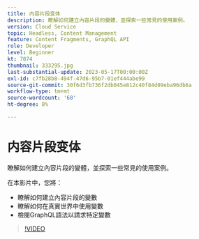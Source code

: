 ```yaml
---
title: 内容片段变体
description: 瞭解如何建立內容片段的變體，並探索一些常見的使用案例。
version: Cloud Service
topic: Headless, Content Management
feature: Content Fragments, GraphQL API
role: Developer
level: Beginner
kt: 7874
thumbnail: 333295.jpg
last-substantial-update: 2023-05-17T00:00:00Z
exl-id: c7fb28b8-494f-47d6-95b7-01ef444abe99
source-git-commit: 30f6d3fb736f2db045e812c40f84d09eba96db6a
workflow-type: tm+mt
source-wordcount: '68'
ht-degree: 8%

---
```


# 内容片段变体

瞭解如何建立內容片段的變體，並探索一些常見的使用案例。

在本影片中，您將：

+ 瞭解如何建立內容片段的變數
+ 瞭解如何在真實世界中使用變數
+ 檢閱GraphQL語法以請求特定變數

>[!VIDEO](https://video.tv.adobe.com/v/333295?quality=12&learn=on)

